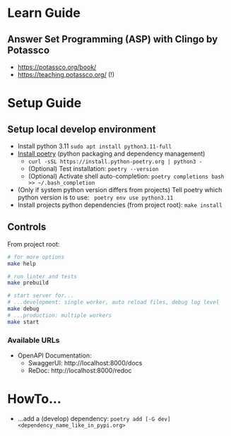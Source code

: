 # Learn Guide

## Answer Set Programming (ASP) with Clingo by Potassco

* https://potassco.org/book/
* https://teaching.potassco.org/ (!)

# Setup Guide

## Setup local develop environment

* Install python 3.11 `sudo apt install python3.11-full`
* [Install poetry](https://python-poetry.org/docs/#installing-with-the-official-installer) (python packaging and dependency
  management)
  * `curl -sSL https://install.python-poetry.org | python3 -`
  * (Optional) Test installation: `poetry --version`
  * (Optional) Activate shell auto-completion: `poetry completions bash >> ~/.bash_completion`
* (Only if system python version differs from projects) Tell poetry which python version is to use: ` poetry env use python3.11`
* Install projects python dependencies (from project root): `make install`

## Controls

From project root:

```bash
# for more options
make help

# run linter and tests
make prebuild

# start server for...
# ...development: single worker, auto reload files, debug log level
make debug
# ...production: multiple workers
make start
```

### Available URLs

* OpenAPI Documentation:
  * SwaggerUI: http://localhost:8000/docs
  * ReDoc: http://localhost:8000/redoc

# HowTo...

* ...add a (develop) dependency: `poetry add [-G dev] <dependency_name_like_in_pypi.org>`